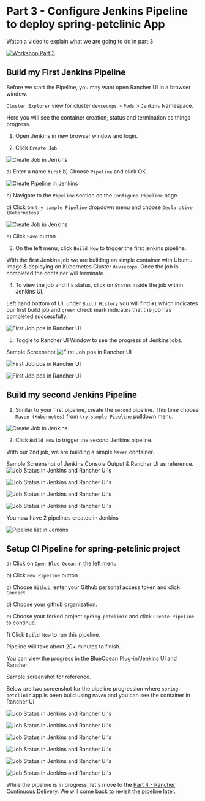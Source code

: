 # Part 3 - Configure Jenkins Pipeline to deploy spring-petclinic App

Watch a video to explain what we are going to do in part 3:

[![Workshop Part 3](https://img.youtube.com/vi/rRUS1aGFXUo/0.jpg)](https://www.youtube.com/watch?v=rRUS1aGFXUo)

## Build my First Jenkins Pipeline

Before we start the Pipeline, you may want open Rancher UI in a browser window.

`Cluster Explorer` view for cluster `devsecops` > `Pods` > `Jenkins` Namespace. 

Here you will see the container creation, status and termination as things progress.

1) Open Jenkins in new browser window and login.

2) Click `Create Job`

![Create Job in Jenkins](./Images-10-13-2021/jenkins-create-job.png)

a) Enter a name `first`
b) Choose `Pipeline` and click OK.

![Create Pipeline in Jenkins](./Images-10-13-2021/jenkins-create-pipeline.png)

c) Navigate to the `Pipeline` section on the `Configure Pipeline` page.

d) Click on `try sample Pipeline` dropdown menu and choose `Declarative (Kubernetes)`

![Create Job in Jenkins](./Images-10-13-2021/part2-step-build-my-firest-pipeline-jenkins-configure-first-pipeline-declarative-kubernetes.png)


e) Click `Save` button

3) On the left menu, click `Build Now` to trigger the first jenkins pipeline.

With the first Jenkins job we are building an simple container with Ubuntu Image & deploying on Kubernetes Cluster `devsecops`. Once the job is completed the container will terminate. 

4) To view the job and it's status, click on `Status` inside the job within Jenkins UI.

Left hand bottom of UI, under `Build History` you will find `#1` which indicates our first build job and `green` check mark indicates that the job has completed successfully.

![ First Job pos in Rancher UI](./Images-10-13-2021/part2-jenkins-ui-job-build-status.png)

5) Toggle to Rancher UI Window to see the progress of Jenkins jobs. 

Sample Screenshot
![ First Job pos in Rancher UI](./Images-10-13-2021/part3-building-first-pipeline-ubuntu-container-creation-pg1.png)

![First Job pos in Rancher UI](./Images-10-13-2021/part3-building-first-pipeline-ubuntu-container-success-n-running-pg2.png)

![ First Job pos in Rancher UI](./Images-10-13-2021/part3-building-first-pipeline-ubuntu-terminating-post-success-pg3.png)

## Build my second Jenkins Pipeline

1) Similar to your first pipeline, create the `second` pipeline. This time choose `Maven (Kubernetes)` from `try sample Pipeline` pulldown menu.

![Create Job in Jenkins](./Images-10-13-2021/part2-step-build-my-second-pipeline-maven-kubernetes.png)

2) Click `Build Now` to trigger the second Jenkins pipeline.

With our 2nd job, we are building a simple `Maven` container.

Sample Screenshot of Jenkins Console Output & Rancher UI as reference.
![Job Status in Jenkins and Rancher UI's ](./Images-10-13-2021/part3-building-second-pipeline-maven-container-creation-pg1.png)

![Job Status in Jenkins and Rancher UI's ](./Images-10-13-2021/part3-building-second-pipeline-maven-build-in-progress-pg2.png)

![Job Status in Jenkins and Rancher UI's ](./Images-10-13-2021/part3-building-second-pipeline-maven-success-pg3.png)

![Job Status in Jenkins and Rancher UI's ](./Images-10-13-2021/part3-building-second-pipeline-maven-terminating-post-success-pg4.png)


You now have 2 pipelines created in Jenkins

![Pipeline list in Jenkins](./Images-10-13-2021/part3-build-job-1-n-2-history.png)

## Setup CI Pipeline for spring-petclinic project

a) Click on `Open Blue Ocean` in the left menu

b) Click `New Pipeline` button

c) Choose `Github`, enter your Github personal access token and click `Connect`

d) Choose your github organization.

e) Choose your forked project `spring-petclinic` and click `Create Pipeline` to continue.

f) Click `Build Now` to run this pipeline. 

Pipeline will take about 20+ minutes to finish.

You can view the progress in the BlueOcean Plug-in/Jenkins UI and Rancher.

Sample screenshot for reference.

Below are two screenshot for the pipeline progression where `spring-petclinic` app is been build using `Maven` and you can see the container in Rancher UI.

![Job Status in Jenkins and Rancher UI's ](./Images-10-13-2021/part3-pet-clinic-pipeline-build-job-start-pg1.png)

![Job Status in Jenkins and Rancher UI's ](./Images-10-13-2021/part3-pet-clinic-pipeline-build-job-start-pg2.png)

![Job Status in Jenkins and Rancher UI's ](./Images-10-13-2021/part3-pet-clinic-pipeline-static-code-check-pg3.png)

![Job Status in Jenkins and Rancher UI's ](./Images-10-13-2021/part3-pet-clinic-pipeline-containerization-pg4.png)

![Job Status in Jenkins and Rancher UI's ](./Images-10-13-2021/part3-pet-clinic-pipeline-container-image-scanning-pg5.png)

![Job Status in Jenkins and Rancher UI's ](./Images-10-13-2021/part3-pet-clinic-pipeline-approval-pg6.png)

While the pipeline is in progress, let's move to the [Part 4 - Rancher Continuous Delivery](part-4.md). We will come back to revisit the pipeline later. 
